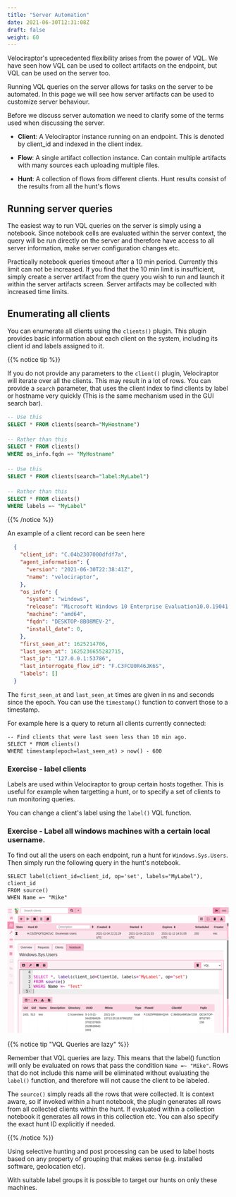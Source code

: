 ```yaml
---
title: "Server Automation"
date: 2021-06-30T12:31:08Z
draft: false
weight: 60
---
```


Velociraptor's uprecedented flexibility arises from the power of
VQL. We have seen how VQL can be used to collect artifacts on the
endpoint, but VQL can be used on the server too.

Running VQL queries on the server allows for tasks on the server to be
automated. In this page we will see how server artifacts can be used
to customize server behaviour.

Before we discuss server automation we need to clarify some of the
terms used when discussing the server.

* **Client**: A Velociraptor instance running on an endpoint. This is
  denoted by client_id and indexed in the client index.

* **Flow**: A single artifact collection instance. Can contain
  multiple artifacts with many sources each uploading multiple files.

* **Hunt**: A collection of flows from different clients. Hunt results
  consist of the results from all the hunt's flows

## Running server queries

The easiest way to run VQL queries on the server is simply using a
notebook. Since notebook cells are evaluated within the server
context, the query will be run directly on the server and therefore
have access to all server information, make server configuration
changes etc.

Practically notebook queries timeout after a 10 min period. Currently
this limit can not be increased. If you find that the 10 min limit is
insufficient, simply create a server artifact from the query you wish
to run and launch it within the server artifacts screen. Server
artifacts may be collected with increased time limits.

## Enumerating all clients

You can enumerate all clients using the `clients()` plugin. This
plugin provides basic information about each client on the system,
including its client id and labels assigned to it.

{{% notice tip %}}

If you do not provide any parameters to the `client()` plugin,
Velociraptor will iterate over all the clients. This may result in a
lot of rows. You can provide a `search` parameter, that uses the
client index to find clients by label or hostname very quickly (This
is the same mechanism used in the GUI search bar).

```sql
-- Use this
SELECT * FROM clients(search="MyHostname")

-- Rather than this
SELECT * FROM clients()
WHERE os_info.fqdn =~ "MyHostname"

-- Use this
SELECT * FROM clients(search="label:MyLabel")

-- Rather than this
SELECT * FROM clients()
WHERE labels =~ "MyLabel"
```

{{% /notice %}}

An example of a client record can be seen here

```json
  {
    "client_id": "C.04b2307000dfdf7a",
    "agent_information": {
      "version": "2021-06-30T22:38:41Z",
      "name": "velociraptor",
    },
    "os_info": {
      "system": "windows",
      "release": "Microsoft Windows 10 Enterprise Evaluation10.0.19041 Build 19041",
      "machine": "amd64",
      "fqdn": "DESKTOP-8B08MEV-2",
      "install_date": 0,
    },
    "first_seen_at": 1625214706,
    "last_seen_at": 1625236655282715,
    "last_ip": "127.0.0.1:53786",
    "last_interrogate_flow_id": "F.C3FCU0R46JK6S",
    "labels": []
  }
```

The `first_seen_at` and `last_seen_at` times are given in ns and
seconds since the epoch. You can use the `timestamp()` function to
convert those to a timestamp.

For example here is a query to return all clients currently connected:

```vql
-- Find clients that were last seen less than 10 min ago.
SELECT * FROM clients()
WHERE timestamp(epoch=last_seen_at) > now() - 600
```

### Exercise - label clients

Labels are used within Velociraptor to group certain hosts
together. This is useful for example when targetting a hunt, or to
specify a set of clients to run monitoring queries.

You can change a client's label using the `label()` VQL function.

### Exercise - Label all windows machines with a certain local username.

To find out all the users on each endpoint, run a hunt for
`Windows.Sys.Users`. Then simply run the following query in the hunt's
notebook.

```vql
SELECT label(client_id=client_id, op='set', labels="MyLabel"), client_id
FROM source()
WHEN Name =~ "Mike"
```

![Labeling machines based on a hunt query](label_users.png)


{{% notice tip "VQL Queries are lazy" %}}

Remember that VQL queries are lazy. This means that the label()
function will only be evaluated on rows that pass the condition `Name
=~ "Mike"`. Rows that do not include this name will be eliminated
without evaluating the `label()` function, and therefore will not
cause the client to be labeled.

The `source()` simply reads all the rows that were collected. It is
context aware, so if invoked within a hunt notebook, the plugin
generates all rows from all collected clients within the hunt. If
evaluated within a collection notebook it generates all rows in this
collection etc. You can also specify the exact hunt ID explicitly if
needed.

{{% /notice %}}

Using selective hunting and post processing can be used to label hosts
based on any property of grouping that makes sense (e.g. installed
software, geolocation etc).

With suitable label groups it is possible to target our hunts on only
these machines.
